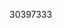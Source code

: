 [//]: # (Created by ./bin/manage_files.pl from ./species/Dibothriocephalus_latus/PRJEB1206/Dibothriocephalus_latus_PRJEB1206.publication.html on Thu Jun 11 13:43:51 2020)
30397333
